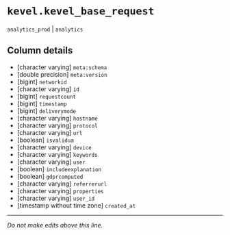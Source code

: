 # `kevel.kevel_base_request`
`analytics_prod` | `analytics`

## Column details
* [character varying] `meta:schema`
* [double precision] `meta:version`
* [bigint]    `networkid`
* [character varying] `id`
* [bigint]    `requestcount`
* [bigint]    `timestamp`
* [bigint]    `deliverymode`
* [character varying] `hostname`
* [character varying] `protocol`
* [character varying] `url`
* [boolean]   `isvalidua`
* [character varying] `device`
* [character varying] `keywords`
* [character varying] `user`
* [boolean]   `includeexplanation`
* [boolean]   `gdprcomputed`
* [character varying] `referrerurl`
* [character varying] `properties`
* [character varying] `user_id`
* [timestamp without time zone] `created_at`

-------------------------------------------------------------------------------
*Do not make edits above this line.*
